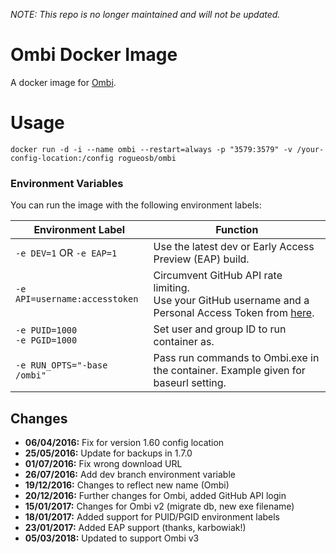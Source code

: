 *NOTE: This repo is no longer maintained and will not be updated.*

# Ombi Docker Image
A docker image for [Ombi](https://github.com/tidusjar/Ombi).

# Usage

    docker run -d -i --name ombi --restart=always -p "3579:3579" -v /your-config-location:/config rogueosb/ombi

### Environment Variables
You can run the image with the following environment labels:

| Environment Label | Function |
|-------------------|----------|
| `-e DEV=1` OR `-e EAP=1` | Use the latest dev or Early Access Preview (EAP) build. |
| `-e API=username:accesstoken` | Circumvent GitHub API rate limiting. <br>Use your GitHub username and a Personal Access Token from [here](https://github.com/settings/tokens). |
| `-e PUID=1000`<br>`-e PGID=1000` | Set user and group ID to run container as. |
| `-e RUN_OPTS="-base /ombi"` | Pass run commands to Ombi.exe in the container. Example given for baseurl setting. |


## Changes
- **06/04/2016:** Fix for version 1.60 config location
- **25/05/2016:** Update for backups in 1.7.0
- **01/07/2016:** Fix wrong download URL
- **26/07/2016:** Add dev branch environment variable
- **19/12/2016:** Changes to reflect new name (Ombi)
- **20/12/2016:** Further changes for Ombi, added GitHub API login
- **15/01/2017:** Changes for Ombi v2 (migrate db, new exe filename)
- **18/01/2017:** Added support for PUID/PGID environment labels
- **23/01/2017:** Added EAP support (thanks, karbowiak!)
- **05/03/2018:** Updated to support Ombi v3
